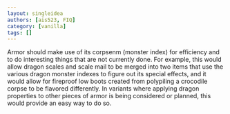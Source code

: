 ```yaml
---
layout: singleidea
authors: [ais523, FIQ]
category: [vanilla]
tags: []
---
```

Armor should make use of its corpsenm (monster index) for efficiency and to do interesting things that are not currently done. For example, this would allow dragon scales and scale mail to be merged into two items that use the various dragon monster indexes to figure out its special effects, and it would allow for fireproof low boots created from polypiling a crocodile corpse to be flavored differently. In variants where applying dragon properties to other pieces of armor is being considered or planned, this would provide an easy way to do so.
